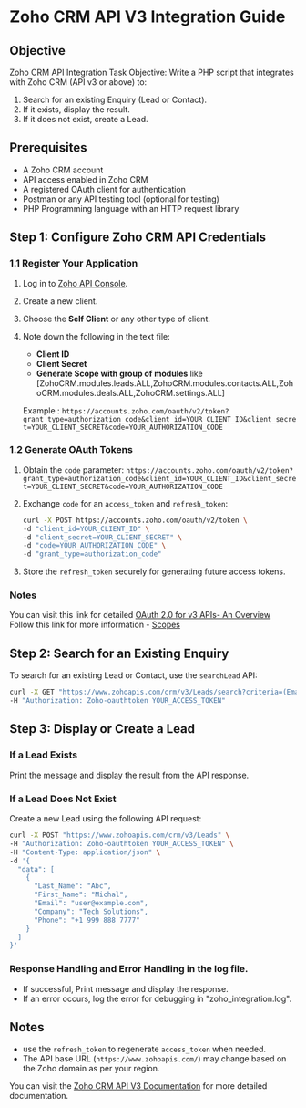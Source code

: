 # Zoho CRM API V3 Integration Guide

## Objective
Zoho CRM API Integration Task
Objective:
Write a PHP script that integrates with Zoho CRM (API v3 or above) to:
1. Search for an existing Enquiry (Lead or Contact).
2. If it exists, display the result.
3. If it does not exist, create a Lead.

## Prerequisites
- A Zoho CRM account
- API access enabled in Zoho CRM
- A registered OAuth client for authentication
- Postman or any API testing tool (optional for testing)
- PHP Programming language with an HTTP request library

## Step 1: Configure Zoho CRM API Credentials
### 1.1 Register Your Application
1. Log in to [Zoho API Console](https://api-console.zoho.com/).
2. Create a new client.
3. Choose the **Self Client** or any other type of client.
4. Note down the following in the text file:
   - **Client ID**
   - **Client Secret**
   - **Generate Scope with group of modules** like [ZohoCRM.modules.leads.ALL,ZohoCRM.modules.contacts.ALL,ZohoCRM.modules.deals.ALL,ZohoCRM.settings.ALL]
   
   Example : `https://accounts.zoho.com/oauth/v2/token?grant_type=authorization_code&client_id=YOUR_CLIENT_ID&client_secret=YOUR_CLIENT_SECRET&code=YOUR_AUTHORIZATION_CODE`
   
### 1.2 Generate OAuth Tokens
1. Obtain the `code` parameter:
   `https://accounts.zoho.com/oauth/v2/token?grant_type=authorization_code&client_id=YOUR_CLIENT_ID&client_secret=YOUR_CLIENT_SECRET&code=YOUR_AUTHORIZATION_CODE`
   
3. Exchange `code` for an `access_token` and `refresh_token`:
   ```bash
   curl -X POST https://accounts.zoho.com/oauth/v2/token \
   -d "client_id=YOUR_CLIENT_ID" \
   -d "client_secret=YOUR_CLIENT_SECRET" \
   -d "code=YOUR_AUTHORIZATION_CODE" \
   -d "grant_type=authorization_code"
   ```
4. Store the `refresh_token` securely for generating future access tokens.
   
### Notes
You can visit this link for detailed [OAuth 2.0 for v3 APIs- An Overview](https://www.zoho.com/crm/developer/docs/api/v3/oauth-overview.html) 
Follow this link for more information - [Scopes](https://www.zoho.com/crm/developer/docs/api/v3/scopes.html)

## Step 2: Search for an Existing Enquiry
To search for an existing Lead or Contact, use the `searchLead` API:
```bash
curl -X GET "https://www.zohoapis.com/crm/v3/Leads/search?criteria=(Email:equals:'user@example.com')" \
-H "Authorization: Zoho-oauthtoken YOUR_ACCESS_TOKEN"
```

## Step 3: Display or Create a Lead
### If a Lead Exists
Print the message and display the result from the API response.

### If a Lead Does Not Exist
Create a new Lead using the following API request:
```bash
curl -X POST "https://www.zohoapis.com/crm/v3/Leads" \
-H "Authorization: Zoho-oauthtoken YOUR_ACCESS_TOKEN" \
-H "Content-Type: application/json" \
-d '{
  "data": [
    {
      "Last_Name": "Abc",
      "First_Name": "Michal",
      "Email": "user@example.com",
      "Company": "Tech Solutions",
	  "Phone": "+1 999 888 7777"
    }
  ]
}'
```
### Response Handling and Error Handling in the log file.
- If successful, Print message and display the response.
- If an error occurs, log the error for debugging in "zoho_integration.log".

## Notes
- use the `refresh_token` to regenerate `access_token` when needed.
- The API base URL (`https://www.zohoapis.com/`) may change based on the Zoho domain as per your region.

You can visit the [Zoho CRM API V3 Documentation](https://www.zoho.com/crm/developer/docs/api/v3/) for more detailed documentation. 
